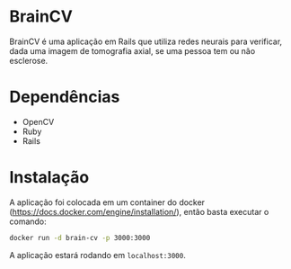 # BrainCV

BrainCV é uma aplicação em Rails que utiliza redes neurais para verificar, dada uma imagem de tomografia axial, se uma pessoa tem ou não esclerose.

# Dependências

- OpenCV
- Ruby
- Rails

# Instalação

A aplicação foi colocada em um container do docker (https://docs.docker.com/engine/installation/), então basta executar o comando:

```bash
docker run -d brain-cv -p 3000:3000
```

A aplicação estará rodando em `localhost:3000`.
